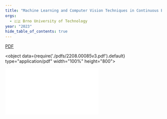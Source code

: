 ```yaml
---
title: "Machine Learning and Computer Vision Techniques in Continuous Beehive Monitoring Applications: A Survey"
orgs:
  - 🇨🇿 Brno University of Technology
year: "2023"
hide_table_of_contents: true
---
```

[PDF](pdfs/2208.00085v3.pdf)

<object data={require('./pdfs/2208.00085v3.pdf').default} type="application/pdf" width="100%" height="800"></object>

![](pdfs/2208.00085v3.pdf)
